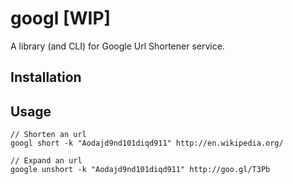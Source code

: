 # googl [WIP]

A library (and CLI) for Google Url Shortener service.

## Installation

## Usage

```
// Shorten an url
googl short -k "Aodajd9nd101diqd911" http://en.wikipedia.org/

// Expand an url
google unshort -k "Aodajd9nd101diqd911" http://goo.gl/T3Pb
```
